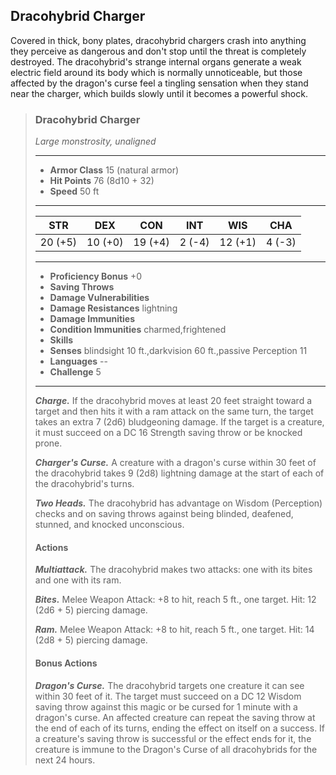 ## Dracohybrid Charger
Covered in thick, bony plates, dracohybrid chargers crash into anything they perceive as dangerous and don't stop until the threat is completely destroyed. The dracohybrid's strange internal organs generate a weak electric field around its body which is normally unnoticeable, but those affected by the dragon's curse feel a tingling sensation when they stand near the charger, which builds slowly until it becomes a powerful shock.

>### Dracohybrid Charger
>*Large monstrosity, unaligned*
>___
>- **Armor Class** 15 (natural armor)
>- **Hit Points** 76 (8d10 + 32)
>- **Speed** 50 ft
>___
>|**STR**|**DEX**|**CON**|**INT**|**WIS**|**CHA**|
>|:---:|:---:|:---:|:---:|:---:|:---:|
>|20 (+5)|10 (+0)|19 (+4)|2 (-4)|12 (+1)|4 (-3)|
>
>___
>- **Proficiency Bonus** +0
>- **Saving Throws** 
>- **Damage Vulnerabilities** 
>- **Damage Resistances** lightning
>- **Damage Immunities** 
>- **Condition Immunities** charmed,frightened
>- **Skills** 
>- **Senses** blindsight 10 ft.,darkvision 60 ft.,passive Perception 11
>- **Languages** --
>- **Challenge** 5
>___
>***Charge.*** If the dracohybrid moves at least 20 feet straight toward a target and then hits it with a ram attack on the same turn, the target takes an extra 7 (2d6) bludgeoning damage. If the target is a creature, it must succeed on a DC 16 Strength saving throw or be knocked prone.
>
>***Charger's Curse.*** A creature with a dragon's curse within 30 feet of the dracohybrid takes 9 (2d8) lightning damage at the start of each of the dracohybrid's turns.
>
>***Two Heads.*** The dracohybrid has advantage on Wisdom (Perception) checks and on saving throws against being blinded, deafened, stunned, and knocked unconscious.
>
>#### Actions
>***Multiattack.*** The dracohybrid makes two attacks: one with its bites and one with its ram.
>
>***Bites.*** Melee Weapon Attack: +8 to hit, reach 5 ft., one target. Hit: 12 (2d6 + 5) piercing damage.
>
>***Ram.*** Melee Weapon Attack: +8 to hit, reach 5 ft., one target. Hit: 14 (2d8 + 5) piercing damage.
>
>#### Bonus Actions
>
>***Dragon's Curse.*** The dracohybrid targets one creature it can see within 30 feet of it. The target must succeed on a DC 12 Wisdom saving throw against this magic or be cursed for 1 minute with a dragon's curse. An affected creature can repeat the saving throw at the end of each of its turns, ending the effect on itself on a success. If a creature's saving throw is successful or the effect ends for it, the creature is immune to the Dragon's Curse of all dracohybrids for the next 24 hours.
>
